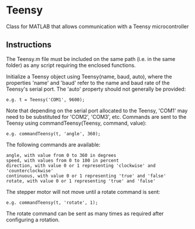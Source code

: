 # Teensy

Class for MATLAB that allows communication with a Teensy microcontroller

## Instructions

The Teensy.m file must be included on the same path (i.e. in the same folder) as any script requiring the enclosed functions.

Initialize a Teensy object using Teensy(name, baud, auto), where the properties 'name' and 'baud' refer to the name and baud rate of the Teensy's serial port. The 'auto' property should not generally be provided:

    e.g. t = Teensy('COM1', 9600);

Note that depending on the serial port allocated to the Teensy, 'COM1' may need to be substituted for 'COM2', 'COM3', etc. Commands are sent to the Teensy using commandTeensy(Teensy, command, value):

    e.g. commandTeensy(t, 'angle', 360);

The following commands are available:

    angle, with value from 0 to 360 in degrees
    speed, with values from 0 to 100 in percent
    direction, with value 0 or 1 representing 'clockwise' and 'counterclockwise'
    continuous, with value 0 or 1 representing 'true' and 'false'
    rotate, with value 0 or 1 representing 'true' and 'false'

The stepper motor will not move until a rotate command is sent:

    e.g. commandTeensy(t, 'rotate', 1);

The rotate command can be sent as many times as required after configuring a rotation.
